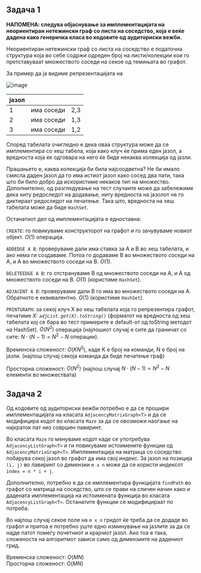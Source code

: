 ## Задача 1

**НАПОМЕНА: следува објаснување за имплементацијата на неориентиран нетежински граф со листа на соседство, која е веќе дадена како генеричка класа во кодовите од аудиториски вежби.**

Неориентиран нетежински граф со листа на соседство е податочна структура која во себе содржи одреден број на листи/колекции кои го претставуваат множеството соседи на секое од темињата во графот.

За пример да ја видиме репрезентацијата на 

![image](https://github.com/afilipovski/APS-labs-2023-24/assets/69673676/5674e6f3-1153-49bf-90ca-27cc554438c1)


| јазол |            |     |
|-------|------------|-----|
| 1     | има соседи | 2,3 |
| 2     | има соседи | 1,3 |
| 3     | има соседи | 1,2 |

Според табелата очигледно е дека оваа структура може да се имплементира со хеш табела, која како клуч ќе прима еден јазол, а вредноста која ќе одговара на него ќе биде некаква колекција од јазли.

Прашањето е, каква колекција би била најсоодветна? Не би имало смисла даден јазол да го има истиот јазол како сосед два пати, така што би било добро да искористиме некаков тип на множество. Дополнително, од разгледување на тест случаите може да забележиме дека ниту редоследот на додавање, ниту вредноста на јазолот не го диктираат редоследот на печатење. Така што, вредноста на хеш табелата може да биде `HashSet`.

Останатиот дел од имплементацијата е едноставна:

`CREATE`: го повикуваме конструкторот на графот и го зачувуваме новиот објект. $O(1)$ операција.

`ADDEDGE A B`: проверуваме дали има ставка за A и B во хеш табелата, и ако нема ги создаваме. Потоа го додаваме B во множеството соседи на A, и A во множеството соседи на B. $O(1)$.

`DELETEEDGE A B`: го отстрануваме B од множеството соседи на A, и A од множеството соседи на B. $O(1)$ (користиме `HashSet`).

`ADJACENT A B`: проверуваме дали B го има во множеството соседи на A. Обратното е еквивалентно. $O(1)$ (користиме `HashSet`).

`PRINTGRAPH`: за секој клуч X во хеш табелата која го репрезентира графот, печатиме *X: `adjList.get(X).toString()`* (форматот на вредноста од хеш табелата кој се бара во тест примерите е default-от од toString методот на HashSet). $O(N^2)$ операција (најлошиот случај е сите да граничат со сите: $N\cdot(N-1)=N^2-N$ операции).
 
Временска сложеност: $O(KN^2)$, каде K е број на команди, N е број на јазли. (најлош случај секоја команда да биде печатење граф)

Просторна сложеност: $O(N^2)$ (најлош случај $N\cdot(N-1)=N^2-N$ елементи во множествата)

## Задача 2

Од кодовите од аудиториски вежби потребно е да се прошири имплементацијата на класата `AdjacencyMatrixGraph<T>` и да се модифицира кодот во класата `Maze` за да се овозможи наоѓање на најкраток пат низ совршен лавиринт.

Во класата `Maze` го менуваме кодот каде се употребува `AdjacencyListGraph<T>` и ги повикуваме истоимените функции од `AdjacencyMatrixGraph<T>`. Имплементација на матрица со соседство побарува секој јазол во графот да има свој индекс. За јазол на позиција `(i, j)` во лавиринт со димензии `m x n` може да се користи индексот `index = n * i + j`.

Дополнително, потребно е да се имплементира функцијата `findPath` во графот со матрица на соседство, што се прави на сличен начин како и дадената имплементација на истоимената функција во класата `AdjacencyListGraph<T>`. Останатите функции се модифицираат по потреба.

Во најлош случај секое поле на `m x n` гридот ќе треба да се додаде во графот и притоа е потребно уште едно изминување на јазлите за да се најде патот помеѓу почетниот и крајниот јазол. Ако тоа е така, сложеноста на алгоритмот зависи само од димензиите на дадениот грид.

Временска сложеност: $O(MN)$\
Просторна сложеност: $O(MN)$
